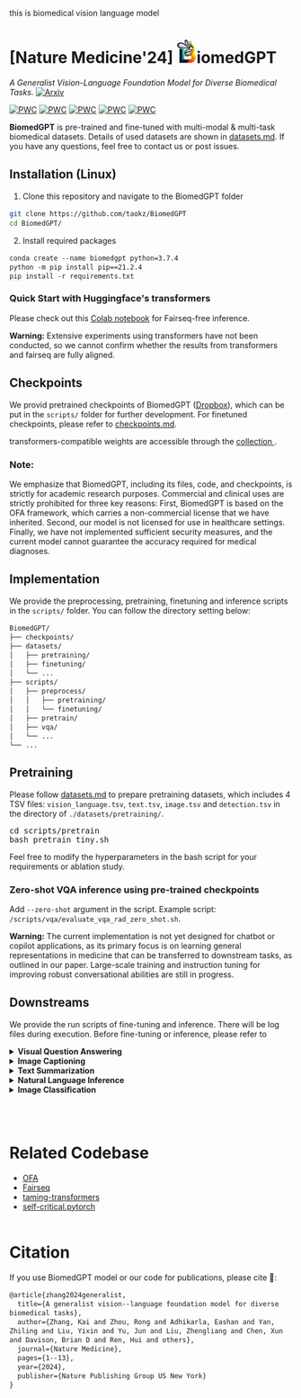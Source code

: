 this is biomedical vision language model<!---
Copyright 2022 The OFA-Sys Team. 
Copyright 2023 Kai Zhang @ Lehigh. 
All rights reserved.
This source code is licensed under the Apache 2.0 license found in the LICENSE file in the root directory.
-->

# [Nature Medicine'24] <img src="examples/logo.jpg" alt="logo" width="35">iomedGPT
*A Generalist Vision-Language Foundation Model for Diverse Biomedical Tasks.* [![Arxiv](https://img.shields.io/badge/arXiv-2305.17100-B21A1B)](https://arxiv.org/abs/2305.17100
)

[![PWC](https://img.shields.io/endpoint.svg?url=https://paperswithcode.com/badge/biomedgpt-a-unified-and-generalist-biomedical/medical-visual-question-answering-on-vqa)](https://paperswithcode.com/sota/medical-visual-question-answering-on-vqa?p=biomedgpt-a-unified-and-generalist-biomedical)
[![PWC](https://img.shields.io/endpoint.svg?url=https://paperswithcode.com/badge/biomedgpt-a-unified-and-generalist-biomedical/medical-visual-question-answering-on-pathvqa)](https://paperswithcode.com/sota/medical-visual-question-answering-on-pathvqa?p=biomedgpt-a-unified-and-generalist-biomedical)
[![PWC](https://img.shields.io/endpoint.svg?url=https://paperswithcode.com/badge/biomedgpt-a-unified-and-generalist-biomedical/image-captioning-on-iu-x-ray)](https://paperswithcode.com/sota/image-captioning-on-iu-x-ray?p=biomedgpt-a-unified-and-generalist-biomedical)
[![PWC](https://img.shields.io/endpoint.svg?url=https://paperswithcode.com/badge/biomedgpt-a-unified-and-generalist-biomedical/text-summarization-on-meqsum)](https://paperswithcode.com/sota/text-summarization-on-meqsum?p=biomedgpt-a-unified-and-generalist-biomedical)
[![PWC](https://img.shields.io/endpoint.svg?url=https://paperswithcode.com/badge/biomedgpt-a-unified-and-generalist-biomedical/natural-language-inference-on-mednli)](https://paperswithcode.com/sota/natural-language-inference-on-mednli?p=biomedgpt-a-unified-and-generalist-biomedical)

**BiomedGPT** is pre-trained and fine-tuned with multi-modal & multi-task biomedical datasets. Details of used datasets are shown in [datasets.md](datasets.md). If you have any questions, feel free to contact us or post issues. 

## Installation (Linux)

1. Clone this repository and navigate to the BiomedGPT folder
```bash
git clone https://github.com/taokz/BiomedGPT
cd BiomedGPT/
```

2. Install required packages
```Shell
conda create --name biomedgpt python=3.7.4
python -m pip install pip==21.2.4
pip install -r requirements.txt
```

### Quick Start with Huggingface's transformers

Please check out this [Colab notebook](https://colab.research.google.com/drive/1AMG-OwmDpnu24a9ZvCNvZi3BZwb3nSfS?usp=sharing) for Fairseq-free inference. 

**Warning:** Extensive experiments using transformers have not been conducted, so we cannot confirm whether the results from transformers and fairseq are fully aligned.

## Checkpoints
We provid pretrained checkpoints of BiomedGPT (<a href="https://www.dropbox.com/sh/cu2r5zkj2r0e6zu/AADZ-KHn-emsICawm9CM4MqVa?dl=0">Dropbox</a>), which can be put in the `scripts/` folder for further development. For finetuned checkpoints, please refer to [checkpoints.md](checkpoints.md). 

transformers-compatible weights are accessible through the [collection ](https://huggingface.co/collections/PanaceaAI/biomedgpt-v1-66ca7c51e378662e15178be3).

### Note:
We emphasize that BiomedGPT, including its files, code, and checkpoints, is strictly for academic research purposes. Commercial and clinical uses are strictly prohibited for three key reasons: First, BiomedGPT is based on the OFA framework, which carries a non-commercial license that we have inherited. Second, our model is not licensed for use in healthcare settings. Finally, we have not implemented sufficient security measures, and the current model cannot guarantee the accuracy required for medical diagnoses.


## Implementation
We provide the preprocessing, pretraining, finetuning and inference scripts in the `scripts/` folder. You can follow the directory setting below:

```
BiomedGPT/
├── checkpoints/
├── datasets/
│   ├── pretraining/
│   ├── finetuning/
│   └── ...
├── scripts/
│   ├── preprocess/
│   │   ├── pretraining/
│   │   └── finetuning/
│   ├── pretrain/
│   ├── vqa/
│   └── ...
└── ...
```

## Pretraining
Please follow [datasets.md](datasets.md) to prepare pretraining datasets, which includes 4 TSV files: <code>vision_language.tsv</code>, <code>text.tsv</code>, <code>image.tsv</code> and <code>detection.tsv</code> in the directory of `./datasets/pretraining/`.

<pre>
cd scripts/pretrain
bash pretrain_tiny.sh
</pre>
Feel free to modify the hyperparameters in the bash script for your requirements or ablation study.

### Zero-shot VQA inference using pre-trained checkpoints
Add ```--zero-shot``` argument in the script. Example script: ```/scripts/vqa/evaluate_vqa_rad_zero_shot.sh```.

**Warning:** The current implementation is not yet designed for chatbot or copilot applications, as its primary focus is on learning general representations in medicine that can be transferred to downstream tasks, as outlined in our paper. Large-scale training and instruction tuning for improving robust conversational abilities are still in progress.

## Downstreams
We provide the run scripts of fine-tuning and inference. There will be log files during execution. Before fine-tuning or inference, please refer to 
<details>
    <summary><b>Visual Question Answering</b></summary>
<pre>
cd scripts/vqa
# for fine-tuning
bash train_vqa_rad_beam.sh
# for inference using fine-tuned weights
bash evaluate_vqa_rad_beam.sh
# for zero-shot inference using instruction-tuned weights
bash evaluate_vqa_rad_unconstrained.sh
</pre>
</details>
<details>
    <summary><b>Image Captioning</b></summary>
<pre>
cd scripts/caption
# for fine-tuning
bash train_peir_gross.sh
# for inference
bash evaluate_peir_gross.sh
</pre>
</details>
<details>
    <summary><b>Text Summarization</b></summary>
<pre>
cd scripts/text_sum
# for fine-tuning
bash train_meqsum.sh
# for inference
bash evaluate_meqsum.sh
</pre>
</details>
<details>
    <summary><b>Natural Language Inference</b></summary>
<pre>
cd scripts/mednli
# for fine-tuning
bash train_mednli.sh
# for inference
bash evaluate_mednli.sh
</pre>
</details>
<details>
    <summary><b>Image Classification</b></summary>
<pre>
cd scripts/image_cls
# for fine-tuning: I provide a template, please set different hyparameters for each dataset in MedMNIST if required.
bash train_medmnist.sh 
# for inference: a template
bash evaluate_medmnist.sh
</pre>
</details>

<br></br>

# Related Codebase
* [OFA](https://github.com/OFA-Sys/OFA)
* [Fairseq](https://github.com/pytorch/fairseq)
* [taming-transformers](https://github.com/CompVis/taming-transformers)
* [self-critical.pytorch](https://github.com/ruotianluo/self-critical.pytorch)
<br></br>


# Citation
If you use BiomedGPT model or our code for publications, please cite 🤗: 
```
@article{zhang2024generalist,
  title={A generalist vision--language foundation model for diverse biomedical tasks},
  author={Zhang, Kai and Zhou, Rong and Adhikarla, Eashan and Yan, Zhiling and Liu, Yixin and Yu, Jun and Liu, Zhengliang and Chen, Xun and Davison, Brian D and Ren, Hui and others},
  journal={Nature Medicine},
  pages={1--13},
  year={2024},
  publisher={Nature Publishing Group US New York}
}
```
<br></br>
